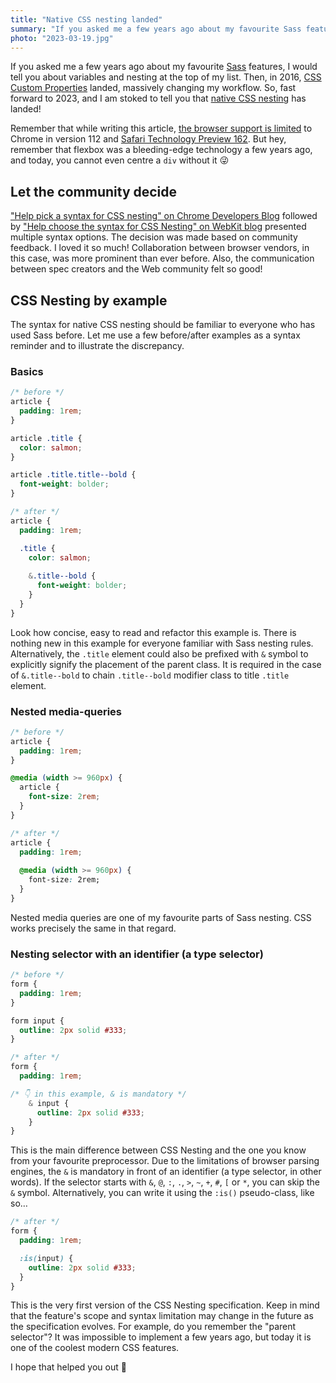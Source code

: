 ```yaml
---
title: "Native CSS nesting landed"
summary: "If you asked me a few years ago about my favourite Sass features, I would tell you about variables and nesting at the top of my list. Then, in 2016, CSS Custom Properties landed, massively changing my workflow. So, fast forward to 2023, and I am stoked to tell you that native CSS nesting has landed!"
photo: "2023-03-19.jpg"
---
```


If you asked me a few years ago about my favourite [Sass](https://sass-lang.com) features, I would tell you about variables and nesting at the top of my list. Then, in 2016, [CSS Custom Properties](/css-custom-properties-explained/) landed, massively changing my workflow. So, fast forward to 2023, and I am stoked to tell you that [native CSS nesting](https://w3c.github.io/csswg-drafts/css-nesting-1/) has landed!

Remember that while writing this article, [the browser support is limited](https://caniuse.com/css-nesting) to Chrome in version 112 and [Safari Technology Preview 162](https://webkit.org/blog/13703/release-notes-for-safari-technology-preview-162/). But hey, remember that flexbox was a bleeding-edge technology a few years ago, and today, you cannot even centre a `div` without it 😜

## Let the community decide

["Help pick a syntax for CSS nesting" on Chrome Developers Blog](https://developer.chrome.com/blog/help-css-nesting/) followed by ["Help choose the syntax for CSS Nesting" on WebKit blog](https://webkit.org/blog/13607/help-choose-from-options-for-css-nesting-syntax/) presented multiple syntax options. The decision was made based on community feedback. I loved it so much! Collaboration between browser vendors, in this case, was more prominent than ever before. Also, the communication between spec creators and the Web community felt so good!

## CSS Nesting by example

The syntax for native CSS nesting should be familiar to everyone who has used Sass before. Let me use a few before/after examples as a syntax reminder and to illustrate the discrepancy.

### Basics


```css
/* before */
article {
  padding: 1rem;
}

article .title {
  color: salmon;
}

article .title.title--bold {
  font-weight: bolder;
}
```

```css
/* after */
article {
  padding: 1rem;

  .title {
    color: salmon;
    
    &.title--bold {
      font-weight: bolder;
    }
  }
}
```

Look how concise, easy to read and refactor this example is. There is nothing new in this example for everyone familiar with Sass nesting rules. Alternatively, the `.title` element could also be prefixed with `&` symbol to explicitly signify the placement of the parent class. It is required in the case of `&.title--bold` to chain `.title--bold` modifier class to title `.title` element.

### Nested media-queries

```css
/* before */
article {
  padding: 1rem;
}

@media (width >= 960px) {
  article {
    font-size: 2rem;  
  }
}
```

```css
/* after */
article {
  padding: 1rem;
  
  @media (width >= 960px) {
    font-size: 2rem;
  }
}
```

Nested media queries are one of my favourite parts of Sass nesting. CSS works precisely the same in that regard.

### Nesting selector with an identifier (a type selector)

```css
/* before */
form {
  padding: 1rem;
}

form input {
  outline: 2px solid #333;
}
```

```css
/* after */
form {
  padding: 1rem;

/* 👇 in this example, & is mandatory */
    & input {
      outline: 2px solid #333;
    }
}
```

This is the main difference between CSS Nesting and the one you know from your favourite preprocessor. Due to the limitations of browser parsing engines, the `&` is mandatory in front of an identifier (a type selector, in other words). If the selector starts with `&`, `@`, `:`, `.`, `>`, `~`, `+`, `#`, `[` or `*`, you can skip the `&` symbol. Alternatively, you can write it using the `:is()` pseudo-class, like so…

```css
/* after */
form {
  padding: 1rem;

  :is(input) {
    outline: 2px solid #333;
  }
}
```

This is the very first version of the CSS Nesting specification. Keep in mind that the feature's scope and syntax limitation may change in the future as the specification evolves. For example, do you remember the "parent selector"? It was impossible to implement a few years ago, but today it is one of the coolest modern CSS features.

I hope that helped you out 🫶
